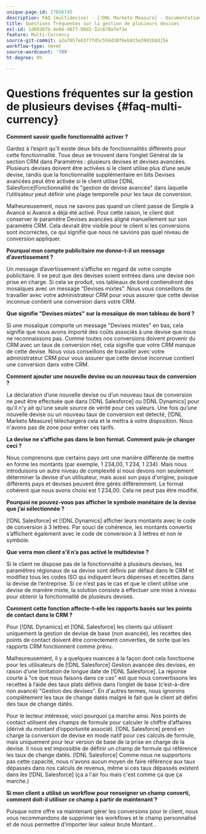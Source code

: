 ```yaml
---
unique-page-id: 27656745
description: FAQ (multidevise) - [!DNL Marketo Measure] - Documentation du produit
title: Questions fréquentes sur la gestion de plusieurs devises
exl-id: 1d0936fb-4e66-4877-98d2-32c678a7ef3e
feature: Multi-Currency
source-git-commit: a2a7657e8377fd5c556d38f6eb815e39d2b8d15e
workflow-type: tm+mt
source-wordcount: '789'
ht-degree: 0%

---
```


# Questions fréquentes sur la gestion de plusieurs devises {#faq-multi-currency}

**Comment savoir quelle fonctionnalité activer ?**

Gardez à l’esprit qu’il existe deux bits de fonctionnalités différents pour cette fonctionnalité. Tous deux se trouvent dans l’onglet Général de la section CRM dans Paramètres : plusieurs devises et devises avancées. Plusieurs devises doivent être activées si le client utilise plus d’une seule devise, tandis que la fonctionnalité supplémentaire en bits Devises avancées peut être activée si le client utilise [!DNL Salesforce]Fonctionnalité de &quot;gestion de devise avancée&quot; dans laquelle l’utilisateur peut définir une plage temporelle pour les taux de conversion.

Malheureusement, nous ne savons pas quand un client passe de Simple à Avancé si Avancé a déjà été activé. Pour cette raison, le client doit conserver le paramètre Devises avancées aligné manuellement sur son paramètre CRM. Cela devrait être visible pour le client si les conversions sont incorrectes, ce qui signifie que nous ne savions pas quel niveau de conversion appliquer.

**Pourquoi mon compte publicitaire me donne-t-il un message d’avertissement ?**

Un message d’avertissement s’affiche en regard de votre compte publicitaire. Il se peut que des devises soient entrées dans une devise non prise en charge. Si cela se produit, vos tableaux de bord contiendront des mosaïques avec un message &quot;Devises mixtes&quot;. Nous vous conseillons de travailler avec votre administrateur CRM pour vous assurer que cette devise inconnue contient une conversion dans votre CRM.

**Que signifie &quot;Devises mixtes&quot; sur la mosaïque de mon tableau de bord ?**

Si une mosaïque comporte un message &quot;Devises mixtes&quot; en bas, cela signifie que nous avons importé des coûts associés à une devise que nous ne reconnaissons pas. Comme toutes nos conversions doivent provenir du CRM avec un taux de conversion réel, cela signifie que votre CRM manque de cette devise. Nous vous conseillons de travailler avec votre administrateur CRM pour vous assurer que cette devise inconnue contient une conversion dans votre CRM.

**Comment ajouter une nouvelle devise ou un nouveau taux de conversion ?**

La déclaration d’une nouvelle devise ou d’un nouveau taux de conversion ne peut être effectuée que dans [!DNL Salesforce] ou [!DNL Dynamics] pour qu&#39;il n&#39;y ait qu&#39;une seule source de vérité pour ces valeurs. Une fois qu’une nouvelle devise ou un nouveau taux de conversion est détecté, [!DNL Marketo Measure] téléchargera cela et le mettra à votre disposition. Nous n&#39;avons pas de zone pour entrer ces tarifs.

**La devise ne s’affiche pas dans le bon format. Comment puis-je changer ceci ?**

Nous comprenons que certains pays ont une manière différente de mettre en forme les montants (par exemple, 1 234,00, 1 234, 1 234). Mais nous introduisons un autre niveau de complexité si nous devons non seulement déterminer la devise d&#39;un utilisateur, mais aussi son pays d&#39;origine, puisque différents pays et devises peuvent être gérés différemment. Le format cohérent que nous avons choisi est 1 234,00. Cela ne peut pas être modifié.

**Pourquoi ne pouvez-vous pas afficher le symbole monétaire de la devise que j’ai sélectionnée ?**

[!DNL Salesforce] et [!DNL Dynamics] afficher leurs montants avec le code de conversion à 3 lettres. Par souci de cohérence, les montants convertis s’affichent également avec le code de conversion à 3 lettres et non le symbole.

**Que verra mon client s’il n’a pas activé le multidevise ?**

Si le client ne dispose pas de la fonctionnalité à plusieurs devises, les paramètres régionaux de sa devise sont définis par défaut dans le CRM et modifiez tous les codes ISO qui indiquent leurs dépenses et recettes dans la devise de l’entreprise. Si ce n’est pas le cas et que le client utilise une devise de manière mixte, la solution consiste à effectuer une mise à niveau pour obtenir la fonctionnalité de plusieurs devises.

**Comment cette fonction affecte-t-elle les rapports basés sur les points de contact dans le CRM ?**

Pour [!DNL Dynamics] et [!DNL Salesforce] les clients qui utilisent uniquement la gestion de devise de base (non avancée), les recettes des points de contact doivent être correctement converties, de sorte que les rapports CRM fonctionnent comme prévu.

Malheureusement, il y a quelques nuances à la façon dont cela fonctionne pour les utilisateurs de [!DNL Salesforce] Gestion avancée des devises, en raison d’une limitation de longue date de [!DNL Salesforce]. La réponse courte à &quot;ce que nous faisons dans ce cas&quot; est que nous convertissons les recettes à l’aide des taux plats définis dans l’onglet de base (c’est-à-dire non avancé) &quot;Gestion des devises&quot;. En d&#39;autres termes, nous ignorons complètement les taux de change datés malgré le fait que le client ait défini des taux de change datés.

Pour le lecteur intéressé, voici pourquoi ça marche ainsi. Nos points de contact utilisent des champs de formule pour calculer le chiffre d’affaires (dérivé du montant d’opportunité associé). [!DNL Salesforce] prend en charge la conversion de devise en mode natif pour ces calculs de formule, mais uniquement pour leur version de base de la prise en charge de la devise. Il nous est impossible de définir un champ de formule qui référence les taux de change datés. [!DNL Salesforce] Comme nous ne supportons pas cette capacité, nous n&#39;avons aucun moyen de faire référence aux taux dépassés dans nos calculs de revenus, même si ces taux dépassés existent dans les [!DNL Salesforce] (ça a l&#39;air fou mais c&#39;est comme ça que ça marche.)

**Si mon client a utilisé un workflow pour renseigner un champ converti, comment doit-il utiliser ce champ à partir de maintenant ?**

Puisque notre offre va maintenant gérer les conversions pour le client, nous vous recommandons de supprimer les workflows et le champ personnalisé et de nous permettre d’importer leur valeur brute Montant .

